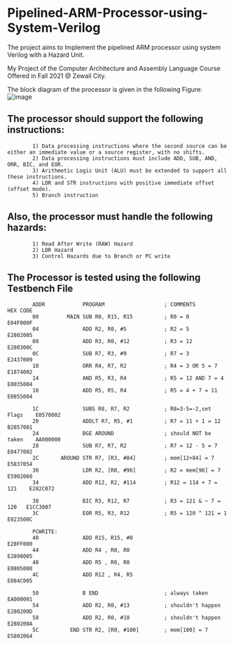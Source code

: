 # Pipelined-ARM-Processor-using-System-Verilog
The project aims to Implement the pipelined ARM processor using system Verilog with a Hazard Unit.

My Project of the Computer Architecture and Assembly Language Course Offered in Fall 2021 @ Zewail City.


The block diagram of the processor is given in the following Figure:
![image](https://user-images.githubusercontent.com/58476343/220199268-c9415e09-841e-49f9-a99e-6629af76294b.png)


## The processor should support the following instructions:

            1) Data processing instructions where the second source can be either an immediate value or a source register, with no shifts. 
            2) Data processing instructions must include ADD, SUB, AND, ORR, BIC, and EOR. 
            3) Arithmetic Logic Unit (ALU) must be extended to support all these instructions.
            4) LDR and STR instructions with positive immediate offset (offset mode).
            5) Branch instruction
 
## Also, the processor must handle the following hazards:

            1) Read After Write (RAW) Hazard
            2) LDR Hazard
            3) Control Hazards due to Branch or PC write
     

## The Processor is tested using the following Testbench File

            ADDR            PROGRAM                   ; COMMENTS               HEX CODE
            00         MAIN SUB R0, R15, R15          ; R0 = 0                 E04F000F
            04              ADD R2, R0, #5            ; R2 = 5                 E2802005
            08              ADD R3, R0, #12           ; R3 = 12                E280300C
            0C              SUB R7, R3, #9            ; R7 = 3                 E2437009
            10              ORR R4, R7, R2            ; R4 = 3 OR 5 = 7        E1874002
            14              AND R5, R3, R4            ; R5 = 12 AND 7 = 4      E0035004
            18              ADD R5, R5, R4            ; R5 = 4 + 7 = 11        E0855004
            
            1C              SUBS R8, R7, R2           ; R8=3-5=-2,set Flags    E0578002
            20              ADDLT R7, R5, #1          ; R7 = 11 + 1 = 12       B2857001
            24              BGE AROUND                ; should NOT be taken    AA000000
            28              SUB R7, R7, R2            ; R7 = 12 - 5 = 7        E0477002
            2C       AROUND STR R7, [R3, #84]         ; mem[12+84] = 7         E5837054
            30              LDR R2, [R0, #96]         ; R2 = mem[96] = 7       E5902060       
            34              ADD R12, R2, #114         ; R12 = 114 + 7 = 121    E282C072
            
            38              BIC R3, R12, R7           ; R3 = 121 & ~ 7 = 120   E1CC3007
            3C              EOR R5, R3, R12           ; R5 = 120 ^ 121 = 1     E023500C
            
            PCWRITE:
            40              ADD R15, R15, #0                                   E28FF000
            44              ADD R4 , R0, R0                                    E2898005
            48              ADD R5 , R0, R0                                    E0805000
            4C              ADD R12 , R4, R5                                   E084C005
            
            50              B END                     ; always taken           EA000001
            54              ADD R2, R0, #13           ; shouldn't happen       E280200D
            58              ADD R2, R0, #10           ; shouldn't happen       E280200A
            5C          END STR R2, [R0, #100]        ; mem[100] = 7           E5802064


